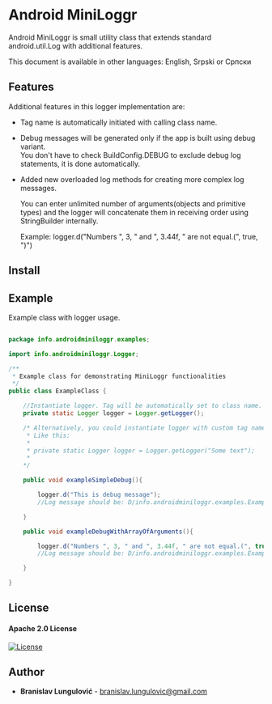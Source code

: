 # Android MiniLoggr

Android MiniLoggr is small utility class that extends standard android.util.Log with additional features.

This document is available in other languages: English, Srpski or Српски

## Features

Additional features in this logger implementation are:
+ Tag name is automatically initiated with calling class name.
+ Debug messages will be generated only if the app is built using debug variant.  
  You don't have to check BuildConfig.DEBUG to exclude debug log statements, it is done automatically.
+ Added new overloaded log methods for creating more complex log messages.

   You can enter unlimited number of arguments(objects and primitive types) and the logger will concatenate them in
   receiving order using StringBuilder internally.  
    
   Example: logger.d("Numbers ", 3, " and ", 3.44f, " are not equal.(", true, ")") 

## Install


## Example

Example class with logger usage.


```java

package info.androidminiloggr.examples;

import info.androidminiloggr.Logger;

/**
 * Example class for demonstrating MiniLoggr functionalities
 */
public class ExampleClass {

    //Instantiate logger. Tag will be automatically set to class name.
    private static Logger logger = Logger.getLogger();

    /* Alternatively, you could instantiate logger with custom tag name.
     * Like this:
     *
     * private static Logger logger = Logger.getLogger("Some text");
     *
    */

    public void exampleSimpleDebug(){

        logger.d("This is debug message");
        //Log message should be: D/info.androidminiloggr.examples.ExampleClass: This is debug message

    }

    public void exampleDebugWithArrayOfArguments(){

        logger.d("Numbers ", 3, " and ", 3.44f, " are not equal.(", true, ")");
        //Log message should be: D/info.androidminiloggr.examples.ExampleClass: Numbers 3 and 3.44 are not equal.(true)

    }

}

```


## License
#### Apache 2.0 License
[![License](https://img.shields.io/badge/License-Apache%202.0-yellowgreen.svg)](https://opensource.org/licenses/Apache-2.0)

## Author

* **Branislav Lungulović** - branislav.lungulovic@gmail.com
